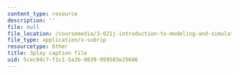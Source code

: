 ```yaml
---
content_type: resource
description: ''
file: null
file_location: /coursemedia/3-021j-introduction-to-modeling-and-simulation-spring-2012/5cec94c7f1c15a3b9839959503e25686_bf5IWKhSWRo.vtt
file_type: application/x-subrip
resourcetype: Other
title: 3play caption file
uid: 5cec94c7-f1c1-5a3b-9839-959503e25686
---
```

